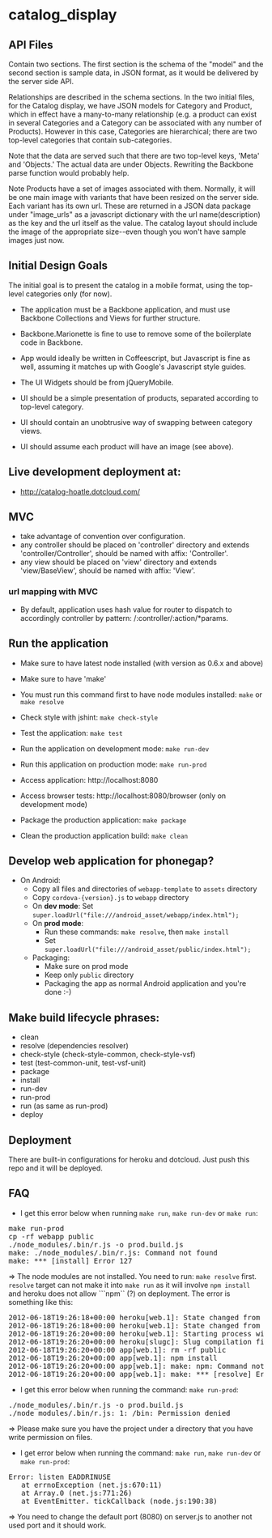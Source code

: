 catalog_display
===============


API Files
------------

Contain two sections. The first section is the schema of the "model" and the second section is sample data, in JSON format, as it would be delivered by the server side API. 

Relationships are described in the schema sections. In the two initial files, for the Catalog display, we have JSON models for Category and Product, which in effect have a many-to-many relationship (e.g. a product can exist in several Categories and a Category can be associated with any number of Products). However in this case, Categories are hierarchical; there are two top-level categories that contain sub-categories.

Note that the data are served such that there are two top-level keys, 'Meta' and 'Objects.' The actual data are under Objects. Rewriting the Backbone parse function would probably help.

Note Products have a set of images associated with them. Normally, it will be one main image with variants that have been resized on the server side. Each variant has its own url. These are returned in a JSON data package under "image_urls" as a javascript dictionary with the url name(description) as the key and the url itself as the value. The catalog layout should include the image of the appropriate size--even though you won't have sample images just now. 

Initial Design Goals
-------------------------
The initial goal is to present the catalog in a mobile format, using the top-level categories only (for now).

* The application must be a Backbone application, and must use Backbone Collections and Views for further structure.
* Backbone.Marionette is fine to use to remove some of the boilerplate code in Backbone.
* App would ideally be written in Coffeescript, but Javascript is fine as well, assuming it matches up with Google's Javascript style guides.
* The UI Widgets should be from jQueryMobile.

* UI should be a simple presentation of products, separated according to top-level category.
* UI should contain an unobtrusive way of swapping between category views.
* UI should assume each product will have an image (see above).


## Live development deployment at:
* http://catalog-hoatle.dotcloud.com/


## MVC
+ take advantage of convention over configuration.
+ any controller should be placed on 'controller' directory and extends 'controller/Controller', should be named with affix: 'Controller'.
+ any view should be placed on 'view' directory and extends 'view/BaseView', should be named with affix: 'View'.

### url mapping with MVC
+ By default, application uses hash value for router to dispatch to accordingly controller by pattern: /:controller/:action/*params.

## Run the application

+ Make sure to have latest node installed (with version as 0.6.x and above)
+ Make sure to have 'make'

+ You must run this command first to have node modules installed: ```make``` or ```make resolve```

+ Check style with jshint: ```make check-style```

+ Test the application: ```make test```

+ Run the application on development mode: ```make run-dev```

+ Run this application on production mode: ```make run-prod```

+ Access application: http://localhost:8080

+ Access browser tests: http://localhost:8080/browser (only on development mode)

+ Package the production application: ```make package```

+ Clean the production application build: ```make clean```

## Develop web application for phonegap?
* On Android:
  * Copy all files and directories of ```webapp-template``` to ```assets``` directory
  * Copy ```cordova-{version}.js``` to ```webapp``` directory
  * On **dev mode**: Set ```super.loadUrl("file:///android_asset/webapp/index.html");```
  * On **prod mode**:
      * Run these commands: ```make resolve```, then ```make install```
      * Set ```super.loadUrl("file:///android_asset/public/index.html");```
  * Packaging:
      * Make sure on prod mode
      * Keep only ```public``` directory
      * Packaging the app as normal Android application and you're done :-)

## Make build lifecycle phrases:

+ clean
+ resolve (dependencies resolver)
+ check-style (check-style-common, check-style-vsf)
+ test (test-common-unit, test-vsf-unit)
+ package
+ install
+ run-dev
+ run-prod
+ run (as same as run-prod)
+ deploy

## Deployment

There are built-in configurations for heroku and dotcloud. Just push this repo and it will be deployed.

## FAQ

+ I get this error below when running ```make run```, ```make run-dev``` or ```make run```:
<pre>
make run-prod
cp -rf webapp public
./node_modules/.bin/r.js -o prod.build.js
make: ./node_modules/.bin/r.js: Command not found
make: *** [install] Error 127
</pre>

=> The node modules are not installed. You need to run: ```make resolve``` first. ```resolve``` target can not make it into ```make run```
as it will involve ```npm install``` and heroku does not allow ```npm`` (?) on deployment. The error is something like this:
<pre>
2012-06-18T19:26:18+00:00 heroku[web.1]: State changed from crashed to created
2012-06-18T19:26:18+00:00 heroku[web.1]: State changed from created to starting
2012-06-18T19:26:20+00:00 heroku[web.1]: Starting process with command `make run`
2012-06-18T19:26:20+00:00 heroku[slugc]: Slug compilation finished
2012-06-18T19:26:20+00:00 app[web.1]: rm -rf public
2012-06-18T19:26:20+00:00 app[web.1]: npm install
2012-06-18T19:26:20+00:00 app[web.1]: make: npm: Command not found
2012-06-18T19:26:20+00:00 app[web.1]: make: *** [resolve] Error 12
</pre>

+ I get this error below when running the command: ```make run-prod```:
<pre>
./node_modules/.bin/r.js -o prod.build.js
./node_modules/.bin/r.js: 1: /bin: Permission denied
</pre>

=> Please make sure you have the project under a directory that you have write permission on files.

+ I get error below when running the command: ```make run```, ```make run-dev``` or ```make run-prod```:
<pre>
Error: listen EADDRINUSE
   at errnoException (net.js:670:11)
   at Array.0 (net.js:771:26)
   at EventEmitter._tickCallback (node.js:190:38)
</pre>

=> You need to change the default port (8080) on server.js to another not used port and it should work.
